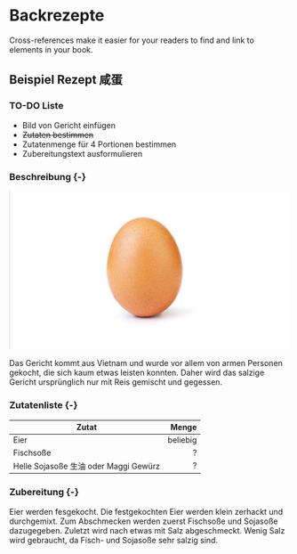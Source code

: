 # Backrezepte

Cross-references make it easier for your readers to find and link to elements in your book.

## Beispiel Rezept 咸蛋

### TO-DO Liste

- Bild von Gericht einfügen
-  ~~Zutaten bestimmen~~
- Zutatenmenge für 4 Portionen bestimmen
- Zubereitungstext ausformulieren 



### Beschreibung {-}

![Das ist ein Ei als Beispielbild.](img/example-egg.jpg)

Das Gericht kommt aus Vietnam und wurde vor allem von armen Personen gekocht, die sich kaum etwas leisten konnten. Daher wird das salzige Gericht ursprünglich nur mit Reis gemischt und gegessen.

### Zutatenliste {-}

Zutat | Menge 
---|---:
Eier | beliebig
Fischsoße | ?
Helle Sojasoße 生油 oder Maggi Gewürz | ?

### Zubereitung {-}

Eier werden fesgekocht. Die festgekochten Eier werden klein zerhackt und durchgemixt. Zum Abschmecken werden zuerst Fischsoße und Sojasoße dazugegeben. Zuletzt wird nach etwas mit Salz abgeschmeckt. Wenig Salz wird gebraucht, da Fisch- und Sojasoße sehr salzig sind. 
